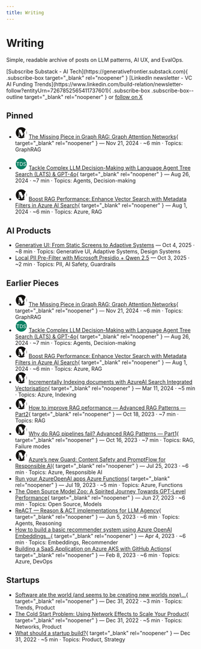 ```yaml
---
title: Writing
---
```


<div class="page-writing" markdown="1">

# Writing

Simple, readable archive of posts on LLM patterns, AI UX, and EvalOps.

<div class="subscribe-cta" markdown="1">
[Subscribe Substack - AI Tech](https://generativefrontier.substack.com){ .subscribe-box target="_blank" rel="noopener" }
[LinkedIn newsletter - VC AI Funding Trends](https://www.linkedin.com/build-relation/newsletter-follow?entityUrn=7267852565411737601){ .subscribe-box .subscribe-box--outline target="_blank" rel="noopener" }
<span class="subscribe-note">or <a href="https://x.com/ozgurgulerx" target="_blank" rel="noopener">follow on X</a></span>
</div>

## Pinned

- <img src="../assets/img/medium.svg" class="publisher-icon" alt="Medium" /> [The Missing Piece in Graph RAG: Graph Attention Networks](https://medium.com/@343544/the-missing-piece-in-graph-rag-graph-attention-networks-f50cb9857895){ target="_blank" rel="noopener" }
  — Nov 21, 2024 · ~6 min · Topics: GraphRAG

- <img src="../assets/img/tds.svg" class="publisher-icon" alt="TDS" /> [Tackle Complex LLM Decision-Making with Language Agent Tree Search (LATS) & GPT-4o](https://medium.com/data-science/tackle-complex-llm-decision-making-with-language-agent-tree-search-lats-gpt4-o-0bc648c46ea4){ target="_blank" rel="noopener" }
  — Aug 26, 2024 · ~7 min · Topics: Agents, Decision-making

- <img src="../assets/img/medium.svg" class="publisher-icon" alt="Medium" /> [Boost RAG Performance: Enhance Vector Search with Metadata Filters in Azure AI Search](https://medium.com/@343544/improve-rag-performance-with-document-metadata-filters-for-vector-search-on-azureai-3af3bce6708c){ target="_blank" rel="noopener" }
  — Aug 1, 2024 · ~6 min · Topics: Azure, RAG

## AI Products 

- [Generative UI: From Static Screens to Adaptive Systems](../blog/posts/251004-generative-ui-adaptive-systems.md)
  — Oct 4, 2025 · ~8 min · Topics: Generative UI, Adaptive Systems, Design Systems
- [Local PII Pre-Filter with Microsoft Presidio + Qwen 2.5](../blog/posts/251003-presidio-pii-filtering.md)
  — Oct 3, 2025 · ~2 min · Topics: PII, AI Safety, Guardrails

## Earlier Pieces 

 - <img src="../assets/img/medium.svg" class="publisher-icon" alt="Medium" /> [The Missing Piece in Graph RAG: Graph Attention Networks](https://medium.com/@343544/the-missing-piece-in-graph-rag-graph-attention-networks-f50cb9857895){ target="_blank" rel="noopener" }
  — Nov 21, 2024 · ~6 min · Topics: GraphRAG
- <img src="../assets/img/tds.svg" class="publisher-icon" alt="TDS" /> [Tackle Complex LLM Decision-Making with Language Agent Tree Search (LATS) & GPT-4o](https://medium.com/data-science/tackle-complex-llm-decision-making-with-language-agent-tree-search-lats-gpt4-o-0bc648c46ea4){ target="_blank" rel="noopener" }
  — Aug 26, 2024 · ~7 min · Topics: Agents, Decision-making
- <img src="../assets/img/medium.svg" class="publisher-icon" alt="Medium" /> [Boost RAG Performance: Enhance Vector Search with Metadata Filters in Azure AI Search](https://medium.com/@343544/improve-rag-performance-with-document-metadata-filters-for-vector-search-on-azureai-3af3bce6708c){ target="_blank" rel="noopener" }
  — Aug 1, 2024 · ~6 min · Topics: Azure, RAG
- <img src="../assets/img/medium.svg" class="publisher-icon" alt="Medium" /> [Incrementally Indexing documents with AzureAI Search Integrated Vectorisation](https://medium.com/microsoftazure/incrementally-indexing-documents-with-azureai-search-integrated-vectorization-6f7150556f62){ target="_blank" rel="noopener" }
  — Mar 11, 2024 · ~5 min · Topics: Azure, Indexing
- <img src="../assets/img/medium.svg" class="publisher-icon" alt="Medium" /> [How to improve RAG peformance — Advanced RAG Patterns — Part2](https://medium.com/@343544/how-to-improve-rag-peformance-advanced-rag-patterns-part2-0c84e2df66e6){ target="_blank" rel="noopener" }
  — Oct 18, 2023 · ~7 min · Topics: RAG
- <img src="../assets/img/medium.svg" class="publisher-icon" alt="Medium" /> [Why do RAG pipelines fail? Advanced RAG Patterns — Part1](https://medium.com/@343544/why-do-rag-pipelines-fail-advanced-rag-patterns-part1-841faad8b3c2){ target="_blank" rel="noopener" }
  — Oct 16, 2023 · ~7 min · Topics: RAG, Failure modes
- <img src="../assets/img/medium.svg" class="publisher-icon" alt="Medium" /> [Azure’s new Guard: Content Safety and PromptFlow for Responsible AI](https://medium.com/@343544/azures-new-guard-content-safety-and-promptflow-for-responsible-ai-6ed5cfd43402){ target="_blank" rel="noopener" }
  — Jul 25, 2023 · ~6 min · Topics: Azure, Responsible AI
- [Run your AzureOpenAI apps Azure Functions](https://pub.aimind.so/azureopenai-app-runnin-on-azure-functions-784c44b528db){ target="_blank" rel="noopener" }
  — Jul 19, 2023 · ~5 min · Topics: Azure, Functions
- [The Open Source Model Zoo: A Spirited Journey Towards GPT-Level Performance](https://cloudatlas.me/the-open-source-model-zoo-a-spirited-journey-towards-gpt-level-performance-acb08ce6b4d0){ target="_blank" rel="noopener" }
  — Jun 27, 2023 · ~6 min · Topics: Open Source, Models
- [ReACT — Reason & ACT implementations for LLM Agency](https://cloudatlas.me/react-reason-act-implementations-for-llm-agency-7dbe0ad584c8){ target="_blank" rel="noopener" }
  — Jun 5, 2023 · ~6 min · Topics: Agents, Reasoning
- [How to build a basic recommender system using Azure OpenAI Embeddings…](https://cloudatlas.me/how-to-build-a-basic-recommender-system-using-azure-openai-embeddings-2188e172338){ target="_blank" rel="noopener" }
  — Apr 4, 2023 · ~6 min · Topics: Embeddings, Recommender
- [Building a SaaS Application on Azure AKS with GitHub Actions](https://techcommunity.microsoft.com/blog/appsonazureblog/building-a-saas-application-on-azure-aks-with-github-actions/3736641){ target="_blank" rel="noopener" }
  — Feb 8, 2023 · ~6 min · Topics: Azure, DevOps

## Startups 
- [Software ate the world (and seems to be creating new worlds now)…](https://cloudatlas.me/software-ate-the-world-and-seems-to-be-creating-new-worlds-now-e71a3e599e4b){ target="_blank" rel="noopener" }
  — Dec 31, 2022 · ~3 min · Topics: Trends, Product
- [The Cold Start Problem: Using Network Effects to Scale Your Product](https://cloudatlas.me/the-cold-start-problem-using-network-effects-to-scale-your-product-67914353cc70){ target="_blank" rel="noopener" }
  — Dec 31, 2022 · ~5 min · Topics: Networks, Product
- [What should a startup build?](https://cloudatlas.me/what-should-a-startup-build-519181d50b49){ target="_blank" rel="noopener" }
  — Dec 31, 2022 · ~5 min · Topics: Product, Strategy

</div>
